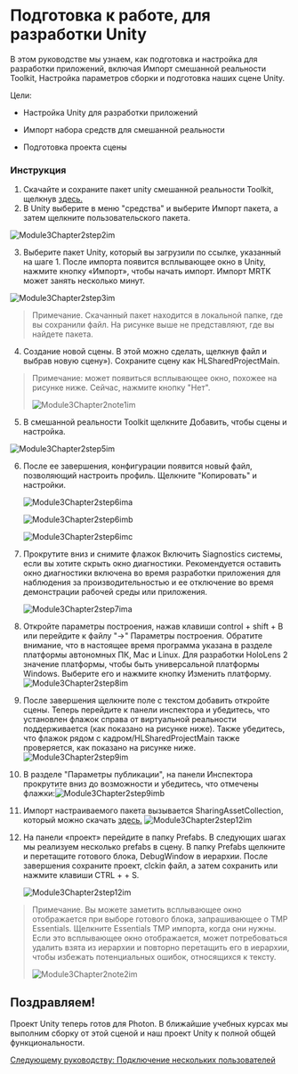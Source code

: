 # <a name="getting-unity-ready-for-development"></a>Подготовка к работе, для разработки Unity 

В этом руководстве мы узнаем, как подготовка и настройка для разработки приложений, включая Импорт смешанной реальности Toolkit, Настройка параметров сборки и подготовка наших сцене Unity.

Цели:

- Настройка Unity для разработки приложений

- Импорт набора средств для смешанной реальности

- Подготовка проекта сцены

### <a name="instructions"></a>Инструкция

1. Скачайте и сохраните пакет unity смешанной реальности Toolkit, щелкнув [здесь.](https://github.com/microsoft/MixedRealityToolkit-Unity/releases/download/v2.0.0-RC2.1/Microsoft.MixedReality.Toolkit.Unity.Foundation-v2.0.0-RC2.1.unitypackage)
2. В Unity выберите в меню "средства" и выберите Импорт пакета, а затем щелкните пользовательского пакета.

![Module3Chapter2step2im](images/module3chapter2step2im.PNG)

3. Выберите пакет Unity, который вы загрузили по ссылке, указанный на шаге 1. После импорта появится всплывающее окно в Unity, нажмите кнопку «Импорт», чтобы начать импорт. Импорт MRTK может занять несколько минут.

![Module3Chapter2step3im](images/module3chapter2step3im.PNG)

> Примечание. Скачанный пакет находится в локальной папке, где вы сохранили файл. На рисунке выше не представляют, где вы найдете пакета.

4. Создание новой сцены. В этой можно сделать, щелкнув файл и выбрав новую сцену»). Сохраните сцену как HLSharedProjectMain.

> Примечание: может появиться всплывающее окно, похожее на рисунке ниже. Сейчас, нажмите кнопку "Нет".
>
> ![Module3Chapter2note1im](images/module3chapter2note1im.PNG)

5. В смешанной реальности Toolkit щелкните Добавить, чтобы сцены и настройка.

![Module3Chapter2step5im](images/module3chapter2step5im.PNG)

6. После ее завершения, конфигурации появится новый файл, позволяющий настроить профиль. Щелкните "Копировать" и настройки.

   ![Module3Chapter2step6ima](images/module3chapter2step6ima.PNG)

   ![Module3Chapter2step6imb](images/module3chapter2step6imb.PNG)

   ![Module3Chapter2step6imc](images/module3chapter2step6imc.PNG)

7. Прокрутите вниз и снимите флажок Включить Siagnostics системы, если вы хотите скрыть окно диагностики. Рекомендуется оставить окно диагностики включена во время разработки приложения для наблюдения за производительностью и ее отключение во время демонстрации рабочей среды или приложения. 

   ![Module3Chapter2step7ima](images/module3chapter2step7ima.PNG)

8. Откройте параметры построения, нажав клавиши control + shift + B или перейдите к файлу "->" Параметры построения. Обратите внимание, что в настоящее время программа указана в разделе платформы автономных ПК, Mac и Linux. Для разработки HoloLens 2 значение платформы, чтобы быть универсальной платформы Windows. Выберите его и нажмите кнопку Изменить платформу.![Module3Chapter2step8im](images/module3chapter2step8im.PNG)

9. После завершения щелкните поле с текстом добавить откройте сцены. Теперь перейдите к панели инспектора и убедитесь, что установлен флажок справа от виртуальной реальности поддерживается (как показано на рисунке ниже). Также убедитесь, что флажок рядом с кадром/HLSharedProjectMain также проверяется, как показано на рисунке ниже.![Module3Chapter2step9im](images/module3chapter2step9im.PNG)

10. В разделе "Параметры публикации", на панели Инспектора прокрутите вниз до возможности и убедитесь, что отмечены флажки:![Module3Chapter2step9imb](images/module3chapter2step9imb.PNG)

11. Импорт настраиваемого пакета вызывается SharingAssetCollection, который можно скачать [здесь.](https://github.com/microsoft/MixedRealityLearning/releases/download/Sharing_2/SharingAssetCollection.unitypackage) ![Module3Chapter2step12im](images/module3chapter2step11im.PNG)

12. На панели «проект» перейдите в папку Prefabs. В следующих шагах мы реализуем несколько prefabs в сцену. В папку Prefabs щелкните и перетащите готового блока, DebugWindow в иерархии. После завершения сохраните проект, clckin файл, а затем сохранить или нажмите клавиши CTRL + + S.

    ![Module3Chapter2step12im](images/module3chapter2step12im.PNG)

   > Примечание. Вы можете заметить всплывающее окно отображается при выборе готового блока, запрашивающее о TMP Essentials. Щелкните Essentials TMP импорта, когда они нужны. Если это всплывающее окно отображается, может потребоваться удалить взята из иерархии и повторно перетащить его в иерархии, чтобы избежать потенциальных ошибок, относящихся к тексту.
   >
   > ![Module3Chapter2note2im](images/module3chapter2note2im.PNG)


## <a name="congratulations"></a>Поздравляем!

Проект Unity теперь готов для Photon. В ближайшие учебных курсах мы выполним сборку от этой сценой и наш проект Unity к полной общей функциональности.

[Следующему руководству: Подключение нескольких пользователей](mrlearning-sharing(photon)-ch3.md)

